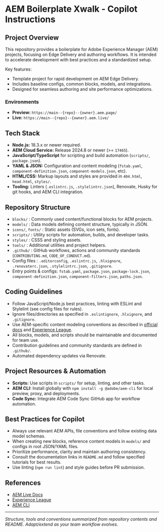 # AEM Boilerplate Xwalk - Copilot Instructions

## Project Overview
This repository provides a boilerplate for Adobe Experience Manager (AEM) projects, focusing on Edge Delivery and authoring workflows. It is intended to accelerate development with best practices and a standardized setup.

Key features:
- Template project for rapid development on AEM Edge Delivery.
- Includes baseline configs, common blocks, models, and integrations.
- Designed for seamless authoring and site performance optimizations.

### Environments
- **Preview:** `https://main--{repo}--{owner}.aem.page/`
- **Live:** `https://main--{repo}--{owner}.aem.live/`

## Tech Stack
- **Node.js:** 18.3.x or newer required.
- **AEM Cloud Service:** Release 2024.8 or newer (>= `17465`).
- **JavaScript/TypeScript** for scripting and build automation (`scripts/`, `package.json`).
- **YAML & JSON:** Configuration and content modeling (`fstab.yaml`, `component-definition.json`, `component-models.json`, etc).
- **HTML/CSS:** Markup layouts and styles are provided in `404.html`, `head.html`, `styles/`.
- **Tooling:** Linters (`.eslintrc.js`, `.stylelintrc.json`), Renovate, Husky for git hooks, and AEM CLI integration.

## Repository Structure
- `blocks/` : Commonly used content/functional blocks for AEM projects.
- `models/` : Data models defining content structure, typically in JSON.
- `icons/`, `fonts/` : Static assets (SVGs, icon sets, fonts).
- `scripts/` : Utility scripts for automation, builds, and developer tasks.
- `styles/` : CSSS and styling assets.
- `tools/` : Additional utilities and project helpers.
- `.github/` : GitHub workflows, actions and community standards (`CONTRIBUTING.md`, `CODE_OF_CONDUCT.md`).
- Config files : `.editorconfig`, `.eslintrc.js`, `.hlxignore`, `.renovaterc.json`, `.stylelintrc.json`, `.gitignore`.
- Entry points & configs: `fstab.yaml`, `package.json`, `package-lock.json`, `component-definition.json`, `component-filters.json`, `paths.json`.

## Coding Guidelines
- Follow JavaScript/Node.js best practices, linting with ESLint and Stylelint (see config files for rules).
- Ignore files/directories as specified in `.eslintignore`, `.hlxignore`, and `.gitignore`.
- Use AEM-specific content modeling conventions as described in [official docs](https://www.aem.live/docs/) and [Experience League](https://experienceleague.adobe.com/en/docs/experience-manager-cloud-service/content/edge-delivery/wysiwyg-authoring/authoring).
- All blocks, models, and scripts should be maintainable and documented for team use.
- Contribution guidelines and community standards are defined in `.github/`.
- Automated dependency updates via Renovate.

## Project Resources & Automation
- **Scripts:** Use scripts in `scripts/` for setup, linting, and other tasks.
- **AEM CLI:** Install globally with `npm install -g @adobe/aem-cli` for local preview, proxy, and deployments.
- **Code Sync:** Integrate AEM Code Sync GitHub app for workflow automation.

## Best Practices for Copilot
- Always use relevant AEM APIs, file conventions and follow existing data model schemas.
- When creating new blocks, reference content models in `models/` and configs in root JSON/YAML files.
- Prioritize performance, clarity and maintain authoring consistency.
- Consult the documentation links in `README.md` and follow specified tutorials for best results.
- Use linting (`npm run lint`) and style guides before PR submission.

## References
- [AEM Live Docs](https://www.aem.live/docs/)
- [Experience League](https://experienceleague.adobe.com/en/docs/experience-manager-cloud-service/content/edge-delivery/wysiwyg-authoring/authoring)
- [AEM CLI](https://github.com/adobe/helix-cli)

---
_Structure, tools and conventions summarized from repository contents and README. Adapt/extend as your team workflow evolves._
